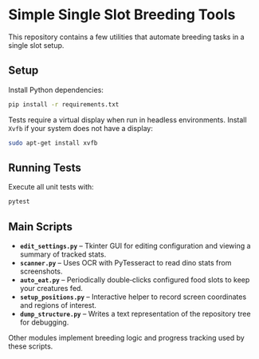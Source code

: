 # Simple Single Slot Breeding Tools

This repository contains a few utilities that automate breeding tasks in a single slot setup.

## Setup

Install Python dependencies:

```bash
pip install -r requirements.txt
```

Tests require a virtual display when run in headless environments. Install `Xvfb` if your system does not have a display:

```bash
sudo apt-get install xvfb
```

## Running Tests

Execute all unit tests with:

```bash
pytest
```

## Main Scripts

- **`edit_settings.py`** – Tkinter GUI for editing configuration and viewing a summary of tracked stats.
- **`scanner.py`** – Uses OCR with PyTesseract to read dino stats from screenshots.
- **`auto_eat.py`** – Periodically double‑clicks configured food slots to keep your creatures fed.
- **`setup_positions.py`** – Interactive helper to record screen coordinates and regions of interest.
- **`dump_structure.py`** – Writes a text representation of the repository tree for debugging.

Other modules implement breeding logic and progress tracking used by these scripts.
